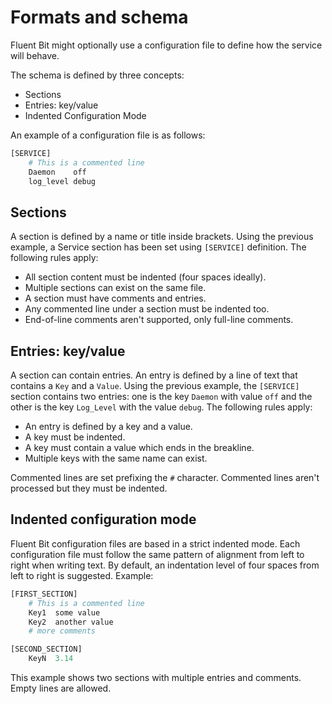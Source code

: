 # Formats and schema

Fluent Bit might optionally use a configuration file to define how the service will behave.

The schema is defined by three concepts:

- Sections
- Entries: key/value
- Indented Configuration Mode

An example of a configuration file is as follows:

```python
[SERVICE]
    # This is a commented line
    Daemon    off
    log_level debug
```

## Sections

A section is defined by a name or title inside brackets. Using the previous example, a Service section has been set using `[SERVICE]` definition. The following rules apply:

- All section content must be indented (four spaces ideally).
- Multiple sections can exist on the same file.
- A section must have comments and entries.
- Any commented line under a section must be indented too.
- End-of-line comments aren't supported, only full-line comments.

## Entries: key/value

A section can contain entries. An entry is defined by a line of text that contains a `Key` and a `Value`. Using the previous example, the `[SERVICE]` section contains two entries: one is the key `Daemon` with value `off` and the other is the key `Log_Level` with the value `debug`. The following rules apply:

- An entry is defined by a key and a value.
- A key must be indented.
- A key must contain a value which ends in the breakline.
- Multiple keys with the same name can exist.

Commented lines are set prefixing the `#` character. Commented lines aren't processed but they must be indented.

## Indented configuration mode

Fluent Bit configuration files are based in a strict indented mode. Each configuration file must follow the same pattern of alignment from left to right when writing text. By default, an indentation level of four spaces from left to right is suggested. Example:

```python
[FIRST_SECTION]
    # This is a commented line
    Key1  some value
    Key2  another value
    # more comments

[SECOND_SECTION]
    KeyN  3.14
```

This example shows two sections with multiple entries and comments. Empty lines are allowed.
